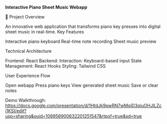**Interactive Piano Sheet Music Webapp**

🎹 Project Overview

An innovative web application that transforms piano key presses into digital sheet music in real-time.
Key Features

Interactive piano keyboard
Real-time note recording
Sheet music preview

Technical Architecture

Frontend: React
Backend:
Interaction: Keyboard-based input
State Management: React Hooks
Styling: Tailwind CSS

User Experience Flow

Open webapp
Press piano keys
View generated sheet music
Save or clear notes



Demo Walkthrough: https://docs.google.com/presentation/d/1HtdJk9pwRN7wMqiD3qiuOHJlLZci1KSI/edit?usp=sharing&ouid=106956900632201251547&rtpof=true&sd=true
